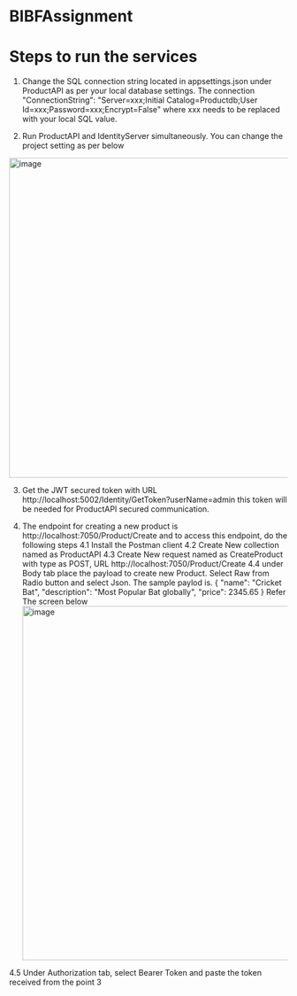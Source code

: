 # BIBFAssignment

# Steps to run the services
 1. Change the SQL connection string located in appsettings.json under ProductAPI as per your local database settings. The connection  
  "ConnectionString": "Server=xxx;Initial Catalog=Productdb;User Id=xxx;Password=xxx;Encrypt=False" where xxx needs to be replaced with your local SQL value.
 
 2. Run ProductAPI and IdentityServer simultaneously. You can change the project setting as per below
 <img width="578" alt="image" src="https://user-images.githubusercontent.com/58332656/230296163-85dd2d07-7c11-4aaa-b063-6e62a3e00585.png">
 
 3. Get the JWT secured token with URL http://localhost:5002/Identity/GetToken?userName=admin this token will be needed for ProductAPI secured communication.
 
 4. The endpoint for creating a new product is http://localhost:7050/Product/Create and to access this endpoint, do the following steps
   4.1 Install the Postman client 
   4.2 Create New collection named as ProductAPI
   4.3 Create New request named as CreateProduct with type as POST, URL http://localhost:7050/Product/Create 
   4.4 under Body tab place the payload to create new Product. Select Raw from Radio button and select Json. The sample paylod is. 
          { 
            "name": "Cricket Bat",
            "description": "Most Popular Bat globally",
           "price": 2345.65
          }
      Refer The screen below
    <img width="640" alt="image" src="https://user-images.githubusercontent.com/58332656/230302107-d5a2d14d-ec8f-4838-8f27-c932eaade8f5.png">

   4.5 Under Authorization tab, select Bearer Token and paste the token received from the point 3

  
